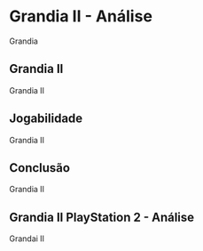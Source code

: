 ---
---

# Grandia II - Análise

Grandia

## Grandia II

Grandia II

## Jogabilidade

Grandia II

## Conclusão

Grandia II

## Grandia II PlayStation 2 - Análise

Grandai II
